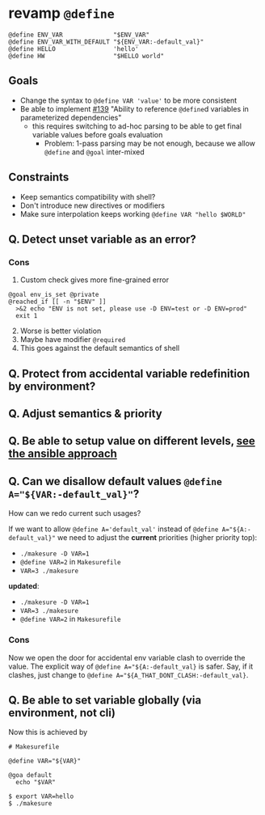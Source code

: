 # revamp `@define`

```shell
@define ENV_VAR              "$ENV_VAR"
@define ENV_VAR_WITH_DEFAULT "${ENV_VAR:-default_val}"
@define HELLO                'hello'
@define HW                   "$HELLO world"
```

## Goals
- Change the syntax to `@define VAR 'value'` to be more consistent
- Be able to implement [#139](https://github.com/xonixx/makesure/issues/139) "Ability to reference `@define`d variables in parameterized dependencies"
  - this requires switching to ad-hoc parsing to be able to get final variable values before goals evaluation
    - Problem: 1-pass parsing may be not enough, because we allow `@define` and `@goal` inter-mixed

## Constraints
- Keep semantics compatibility with shell?
- Don't introduce new directives or modifiers
- Make sure interpolation keeps working `@define VAR "hello $WORLD"`


## Q. Detect unset variable as an error?
    
### Cons
        
1. Custom check gives more fine-grained error                                                         
```shell
@goal env_is_set @private
@reached_if [[ -n "$ENV" ]]
  >&2 echo "ENV is not set, please use -D ENV=test or -D ENV=prod"
  exit 1
```

2. Worse is better violation
3. Maybe have modifier `@required`
4. This goes against the default semantics of shell

## Q. Protect from accidental variable redefinition by environment?


## Q. Adjust semantics & priority

## Q. Be able to setup value on different levels, [see the ansible approach](https://docs.ansible.com/ansible/latest/playbook_guide/playbooks_variables.html#variable-precedence-where-should-i-put-a-variable)

## Q. Can we disallow default values `@define A="${VAR:-default_val}"`?

How can we redo current such usages?

If we want to allow `@define A='default_val'` instead of `@define A="${A:-default_val}"` we need to adjust the **current** priorities (higher priority top):

- `./makesure -D VAR=1`
- `@define VAR=2` in `Makesurefile`
- `VAR=3 ./makesure`

**updated**:

- `./makesure -D VAR=1`
- `VAR=3 ./makesure`
- `@define VAR=2` in `Makesurefile`

### Cons

Now we open the door for accidental env variable clash to override the value.
The explicit way of `@define A="${A:-default_val}` is safer. Say, if it clashes, just change to `@define A="${A_THAT_DONT_CLASH:-default_val}`.  


## Q. Be able to set variable globally (via environment, not cli)

Now this is achieved by 

```shell
# Makesurefile

@define VAR="${VAR}"

@goa default
  echo "$VAR"
```

```
$ export VAR=hello
$ ./makesure 
```
        
